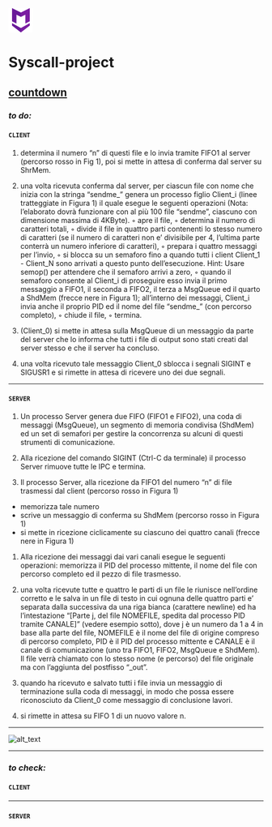 ![alt text](https://github.com/adam-p/markdown-here/raw/master/src/common/images/icon48.png "Logo Title Text 1")

# Syscall-project 
[countdown](https://free.timeanddate.com/countdown/i8aabgkf/n2177/cf101/cm0/cu4/ct0/cs0/ca0/co0/cr0/ss0/cac000/cpc000/pcd8873c/tcfff/fs400/szw2251/szh950/iso2022-06-08T00:00:00/bas2)
---
### _to do:_
#### `CLIENT`

1. determina il numero “n” di questi file e lo invia tramite FIFO1 al server (percorso rosso in
Fig 1), poi si mette in attesa di conferma dal server su ShrMem.

1. una volta ricevuta conferma dal server, per ciascun file con nome che inizia con la stringa
“sendme_” genera un processo figlio Client_i (linee tratteggiate in Figura 1) il quale esegue
le seguenti operazioni (Nota: l’elaborato dovrà funzionare con al più 100 file “sendme”,
ciascuno con dimensione massima di 4KByte).
◦ apre il file,
◦ determina il numero di caratteri totali,
◦ divide il file in quattro parti contenenti lo stesso numero di caratteri (se il numero di
caratteri non e’ divisibile per 4, l’ultima parte conterrà un numero inferiore di caratteri),
◦ prepara i quattro messaggi per l’invio,
◦ si blocca su un semaforo fino a quando tutti i client Client_1 - Client_N sono arrivati a
questo punto dell’esecuzione. Hint: Usare semop() per attendere che il semaforo arrivi a
zero,
◦ quando il semaforo consente al Client_i di proseguire esso invia il primo messaggio a
FIFO1, il seconda a FIFO2, il terza a MsgQueue ed il quarto a ShdMem (frecce nere in
Figura 1); all’interno dei messaggi, Client_i invia anche il proprio PID ed il nome del
file “sendme_” (con percorso completo),
◦ chiude il file,
◦ termina.

1. (Client_0) si mette in attesa sulla MsgQueue di un messaggio da parte del server che lo
informa che tutti i file di output sono stati creati dal server stesso e che il server ha concluso.

1. una volta ricevuto tale messaggio Client_0 sblocca i segnali SIGINT e SIGUSR1 e si rimette
in attesa di ricevere uno dei due segnali.
---


#### `SERVER`
1. Un processo Server genera due FIFO (FIFO1 e FIFO2), una coda di messaggi (MsgQueue), un
segmento di memoria condivisa (ShdMem) ed un set di semafori per gestire la concorrenza su
alcuni di questi strumenti di comunicazione.

1. Alla ricezione del comando SIGINT (Ctrl-C da terminale) il processo Server rimuove tutte le IPC e
termina.

1. Il processo Server, alla ricezione da FIFO1 del numero “n” di file trasmessi dal client (percorso
rosso in Figura 1)
- memorizza tale numero
- scrive un messaggio di conferma su ShdMem (percorso rosso in Figura 1)
- si mette in ricezione ciclicamente su ciascuno dei quattro canali (frecce nere in Figura 1)

1. Alla ricezione dei messaggi dai vari canali esegue le seguenti operazioni:
 memorizza il PID del processo mittente, il nome del file con percorso completo ed il pezzo
di file trasmesso.

1. una volta ricevute tutte e quattro le parti di un file le riunisce nell’ordine corretto e le salva
in un file di testo in cui ognuna delle quattro parti e’ separata dalla successiva da una riga
bianca (carattere newline) ed ha l’intestazione “[Parte j, del file NOMEFILE, spedita dal
processo PID tramite CANALE]” (vedere esempio sotto), dove j è un numero da 1 a 4 in
base alla parte del file, NOMEFILE è il nome del file di origine compreso di percorso
completo, PID è il PID del processo mittente e CANALE è il canale di comunicazione (uno
tra FIFO1, FIFO2, MsgQueue e ShdMem). Il file verrà chiamato con lo stesso nome (e
percorso) del file originale ma con l’aggiunta del postfisso “_out”.

1. quando ha ricevuto e salvato tutti i file invia un messaggio di terminazione sulla coda di
messaggi, in modo che possa essere riconosciuto da Client_0 come messaggio di
conclusione lavori.

1. si rimette in attesa su FIFO 1 di un nuovo valore n.

---
![alt_text](https://upload.wikimedia.org/wikipedia/commons/d/dd/Linux_logo.jpg)

---

### _to check:_
####  `CLIENT`
 


---

#### `SERVER`







